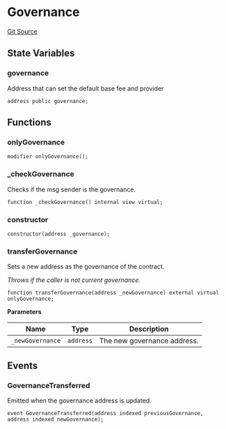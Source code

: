 <!-- markdownlint-disable MD024 MD034 MD036 -->
# Governance

[Git Source](https://github.com/yearn/tokenized-strategy-periphery/blob/f139be6286cb3d630b0bce6d6db812c709e5bb47/src/utils/Governance.sol)

## State Variables

### governance

Address that can set the default base fee and provider

```solidity
address public governance;
```

## Functions

### onlyGovernance

```solidity
modifier onlyGovernance();
```

### _checkGovernance

Checks if the msg sender is the governance.

```solidity
function _checkGovernance() internal view virtual;
```

### constructor

```solidity
constructor(address _governance);
```

### transferGovernance

Sets a new address as the governance of the contract.

*Throws if the caller is not current governance.*

```solidity
function transferGovernance(address _newGovernance) external virtual onlyGovernance;
```

**Parameters**

|Name|Type|Description|
|----|----|-----------|
|`_newGovernance`|`address`|The new governance address.|

## Events

### GovernanceTransferred

Emitted when the governance address is updated.

```solidity
event GovernanceTransferred(address indexed previousGovernance, address indexed newGovernance);
```
